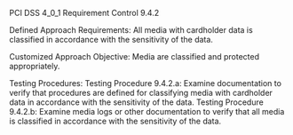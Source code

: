 PCI DSS 4_0_1 Requirement Control 9.4.2

Defined Approach Requirements:
All media with cardholder data is classified in accordance with the sensitivity of the data.

Customized Approach Objective:
Media are classified and protected appropriately.

Testing Procedures:
Testing Procedure 9.4.2.a: Examine documentation to verify that procedures are defined for classifying media with cardholder data in accordance with the sensitivity of the data.
Testing Procedure 9.4.2.b: Examine media logs or other documentation to verify that all media is classified in accordance with the sensitivity of the data.